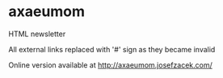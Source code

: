 # axaeumom

HTML newsletter

All external links replaced with '#' sign as they became invalid

Online version available at http://axaeumom.josefzacek.com/
